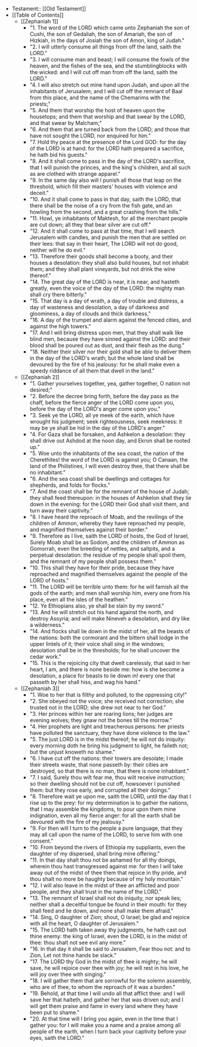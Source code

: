 - Testament:: [[Old Testament]]
- [[Table of Contents]]
    - [[Zephaniah 1]]
        - "1. The word of the LORD which came unto Zephaniah the son of Cushi, the son of Gedaliah, the son of Amariah, the son of Hizkiah, in the days of Josiah the son of Amon, king of Judah."
        - "2. I will utterly consume all things from off the land, saith the LORD."
        - "3. I will consume man and beast; I will consume the fowls of the heaven, and the fishes of the sea, and the stumblingblocks with the wicked: and I will cut off man from off the land, saith the LORD."
        - "4. I will also stretch out mine hand upon Judah, and upon all the inhabitants of Jerusalem; and I will cut off the remnant of Baal from this place, and the name of the Chemarims with the priests;"
        - "5. And them that worship the host of heaven upon the housetops; and them that worship and that swear by the LORD, and that swear by Malcham;"
        - "6. And them that are turned back from the LORD; and those that have not sought the LORD, nor enquired for him."
        - "7. Hold thy peace at the presence of the Lord GOD: for the day of the LORD is at hand: for the LORD hath prepared a sacrifice, he hath bid his guests."
        - "8. And it shall come to pass in the day of the LORD's sacrifice, that I will punish the princes, and the king's children, and all such as are clothed with strange apparel."
        - "9. In the same day also will I punish all those that leap on the threshold, which fill their masters' houses with violence and deceit."
        - "10. And it shall come to pass in that day, saith the LORD, that there shall be the noise of a cry from the fish gate, and an howling from the second, and a great crashing from the hills."
        - "11. Howl, ye inhabitants of Maktesh, for all the merchant people are cut down; all they that bear silver are cut off."
        - "12. And it shall come to pass at that time, that I will search Jerusalem with candles, and punish the men that are settled on their lees: that say in their heart, The LORD will not do good, neither will he do evil."
        - "13. Therefore their goods shall become a booty, and their houses a desolation: they shall also build houses, but not inhabit them; and they shall plant vineyards, but not drink the wine thereof."
        - "14. The great day of the LORD is near, it is near, and hasteth greatly, even the voice of the day of the LORD: the mighty man shall cry there bitterly."
        - "15. That day is a day of wrath, a day of trouble and distress, a day of wasteness and desolation, a day of darkness and gloominess, a day of clouds and thick darkness,"
        - "16. A day of the trumpet and alarm against the fenced cities, and against the high towers."
        - "17. And I will bring distress upon men, that they shall walk like blind men, because they have sinned against the LORD: and their blood shall be poured out as dust, and their flesh as the dung."
        - "18. Neither their silver nor their gold shall be able to deliver them in the day of the LORD's wrath; but the whole land shall be devoured by the fire of his jealousy: for he shall make even a speedy riddance of all them that dwell in the land."
    - [[Zephaniah 2]]
        - "1. Gather yourselves together, yea, gather together, O nation not desired;"
        - "2. Before the decree bring forth, before the day pass as the chaff, before the fierce anger of the LORD come upon you, before the day of the LORD's anger come upon you."
        - "3. Seek ye the LORD, all ye meek of the earth, which have wrought his judgment; seek righteousness, seek meekness: it may be ye shall be hid in the day of the LORD's anger."
        - "4. For Gaza shall be forsaken, and Ashkelon a desolation: they shall drive out Ashdod at the noon day, and Ekron shall be rooted up."
        - "5. Woe unto the inhabitants of the sea coast, the nation of the Cherethites! the word of the LORD is against you; O Canaan, the land of the Philistines, I will even destroy thee, that there shall be no inhabitant."
        - "6. And the sea coast shall be dwellings and cottages for shepherds, and folds for flocks."
        - "7. And the coast shall be for the remnant of the house of Judah; they shall feed thereupon: in the houses of Ashkelon shall they lie down in the evening: for the LORD their God shall visit them, and turn away their captivity."
        - "8. I have heard the reproach of Moab, and the revilings of the children of Ammon, whereby they have reproached my people, and magnified themselves against their border."
        - "9. Therefore as I live, saith the LORD of hosts, the God of Israel, Surely Moab shall be as Sodom, and the children of Ammon as Gomorrah, even the breeding of nettles, and saltpits, and a perpetual desolation: the residue of my people shall spoil them, and the remnant of my people shall possess them."
        - "10. This shall they have for their pride, because they have reproached and magnified themselves against the people of the LORD of hosts."
        - "11. The LORD will be terrible unto them: for he will famish all the gods of the earth; and men shall worship him, every one from his place, even all the isles of the heathen."
        - "12. Ye Ethiopians also, ye shall be slain by my sword."
        - "13. And he will stretch out his hand against the north, and destroy Assyria; and will make Nineveh a desolation, and dry like a wilderness."
        - "14. And flocks shall lie down in the midst of her, all the beasts of the nations: both the cormorant and the bittern shall lodge in the upper lintels of it; their voice shall sing in the windows; desolation shall be in the thresholds; for he shall uncover the cedar work."
        - "15. This is the rejoicing city that dwelt carelessly, that said in her heart, I am, and there is none beside me: how is she become a desolation, a place for beasts to lie down in! every one that passeth by her shall hiss, and wag his hand."
    - [[Zephaniah 3]]
        - "1. Woe to her that is filthy and polluted, to the oppressing city!"
        - "2. She obeyed not the voice; she received not correction; she trusted not in the LORD; she drew not near to her God."
        - "3. Her princes within her are roaring lions; her judges are evening wolves; they gnaw not the bones till the morrow."
        - "4. Her prophets are light and treacherous persons: her priests have polluted the sanctuary, they have done violence to the law."
        - "5. The just LORD is in the midst thereof; he will not do iniquity: every morning doth he bring his judgment to light, he faileth not; but the unjust knoweth no shame."
        - "6. I have cut off the nations: their towers are desolate; I made their streets waste, that none passeth by: their cities are destroyed, so that there is no man, that there is none inhabitant."
        - "7. I said, Surely thou wilt fear me, thou wilt receive instruction; so their dwelling should not be cut off, howsoever I punished them: but they rose early, and corrupted all their doings."
        - "8. Therefore wait ye upon me, saith the LORD, until the day that I rise up to the prey: for my determination is to gather the nations, that I may assemble the kingdoms, to pour upon them mine indignation, even all my fierce anger: for all the earth shall be devoured with the fire of my jealousy."
        - "9. For then will I turn to the people a pure language, that they may all call upon the name of the LORD, to serve him with one consent."
        - "10. From beyond the rivers of Ethiopia my suppliants, even the daughter of my dispersed, shall bring mine offering."
        - "11. In that day shalt thou not be ashamed for all thy doings, wherein thou hast transgressed against me: for then I will take away out of the midst of thee them that rejoice in thy pride, and thou shalt no more be haughty because of my holy mountain."
        - "12. I will also leave in the midst of thee an afflicted and poor people, and they shall trust in the name of the LORD."
        - "13. The remnant of Israel shall not do iniquity, nor speak lies; neither shall a deceitful tongue be found in their mouth: for they shall feed and lie down, and none shall make them afraid."
        - "14. Sing, O daughter of Zion; shout, O Israel; be glad and rejoice with all the heart, O daughter of Jerusalem."
        - "15. The LORD hath taken away thy judgments, he hath cast out thine enemy: the king of Israel, even the LORD, is in the midst of thee: thou shalt not see evil any more."
        - "16. In that day it shall be said to Jerusalem, Fear thou not: and to Zion, Let not thine hands be slack."
        - "17. The LORD thy God in the midst of thee is mighty; he will save, he will rejoice over thee with joy; he will rest in his love, he will joy over thee with singing."
        - "18. I will gather them that are sorrowful for the solemn assembly, who are of thee, to whom the reproach of it was a burden."
        - "19. Behold, at that time I will undo all that afflict thee: and I will save her that halteth, and gather her that was driven out; and I will get them praise and fame in every land where they have been put to shame."
        - "20. At that time will I bring you again, even in the time that I gather you: for I will make you a name and a praise among all people of the earth, when I turn back your captivity before your eyes, saith the LORD."
